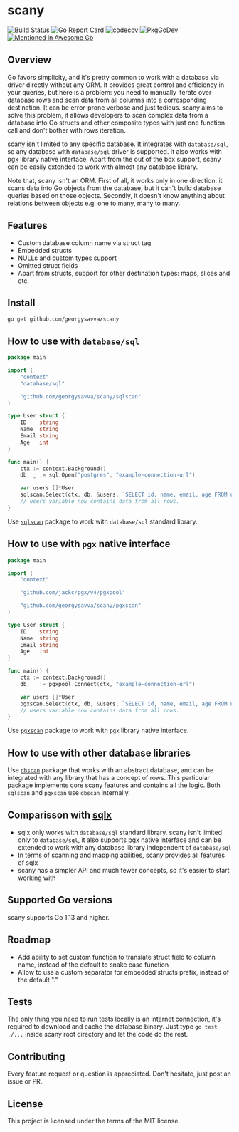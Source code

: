 # scany

[![Build Status](https://travis-ci.com/georgysavva/scany.svg?branch=master)](https://travis-ci.com/georgysavva/scany) 
[![Go Report Card](https://goreportcard.com/badge/github.com/georgysavva/scany)](https://goreportcard.com/report/github.com/georgysavva/scany)
[![codecov](https://codecov.io/gh/georgysavva/scany/branch/master/graph/badge.svg)](https://codecov.io/gh/georgysavva/scany)
[![PkgGoDev](https://pkg.go.dev/badge/github.com/georgysavva/scany)](https://pkg.go.dev/github.com/georgysavva/scany)
[![Mentioned in Awesome Go](https://awesome.re/mentioned-badge.svg)](https://github.com/avelino/awesome-go)  

## Overview

Go favors simplicity, and it's pretty common to work with a database via driver directly without any ORM.
It provides great control and efficiency in your queries, but here is a problem: 
you need to manually iterate over database rows and scan data from all columns into a corresponding destination.
It can be error-prone verbose and just tedious. 
scany aims to solve this problem, 
it allows developers to scan complex data from a database into Go structs and other composite types 
with just one function call and don't bother with rows iteration.

scany isn't limited to any specific database. It integrates with `database/sql`, 
so any database with `database/sql` driver is supported. 
It also works with [pgx](https://github.com/jackc/pgx) library native interface. 
Apart from the out of the box support, scany can be easily extended to work with almost any database library.

Note that, scany isn't an ORM. First of all, it works only in one direction: 
it scans data into Go objects from the database, but it can't build database queries based on those objects.
Secondly, it doesn't know anything about relations between objects e.g: one to many, many to many.

## Features

* Custom database column name via struct tag
* Embedded structs 
* NULLs and custom types support
* Omitted struct fields
* Apart from structs, support for other destination types: maps, slices and etc.

## Install

```
go get github.com/georgysavva/scany
```

## How to use with `database/sql`

```go
package main

import (
	"context"
	"database/sql"

	"github.com/georgysavva/scany/sqlscan"
)

type User struct {
	ID    string
	Name  string
	Email string
	Age   int
}

func main() {
	ctx := context.Background()
	db, _ := sql.Open("postgres", "example-connection-url")

	var users []*User
	sqlscan.Select(ctx, db, &users, `SELECT id, name, email, age FROM users`)
	// users variable now contains data from all rows.
}
```

Use [`sqlscan`](https://pkg.go.dev/github.com/georgysavva/scany/sqlscan) 
package to work with `database/sql` standard library. 


## How to use with `pgx` native interface

```go
package main

import (
	"context"

	"github.com/jackc/pgx/v4/pgxpool"

	"github.com/georgysavva/scany/pgxscan"
)

type User struct {
	ID    string
	Name  string
	Email string
	Age   int
}

func main() {
	ctx := context.Background()
	db, _ := pgxpool.Connect(ctx, "example-connection-url")

	var users []*User
	pgxscan.Select(ctx, db, &users, `SELECT id, name, email, age FROM users`)
	// users variable now contains data from all rows.
}
```

Use [`pgxscan`](https://pkg.go.dev/github.com/georgysavva/scany/pgxscan) 
package to work with `pgx` library native interface. 

## How to use with other database libraries

Use [`dbscan`](https://pkg.go.dev/github.com/georgysavva/scany/dbscan) package that works with an abstract database, 
and can be integrated with any library that has a concept of rows. 
This particular package implements core scany features and contains all the logic.
Both `sqlscan` and `pgxscan` use `dbscan` internally.

## Comparisson with [sqlx](https://github.com/jmoiron/sqlx)

* sqlx only works with `database/sql` standard library. scany isn't limited only to `database/sql`, it also supports [pgx](https://github.com/jackc/pgx) native interface and can be extended to work with any database library independent of `database/sql`
* In terms of scanning and mapping abilities, scany provides all [features](https://github.com/georgysavva/scany#features) of sqlx
* scany has a simpler API and much fewer concepts, so it's easier to start working with

## Supported Go versions 

scany supports Go 1.13 and higher.

## Roadmap   

* Add ability to set custom function to translate struct field to column name, 
instead of the default to snake case function 
* Allow to use a custom separator for embedded structs prefix, instead of the default "."

## Tests

The only thing you need to run tests locally is an internet connection, 
it's required to download and cache the database binary.
Just type `go test ./...` inside scany root directory and let the code do the rest. 

## Contributing 

Every feature request or question is appreciated. Don't hesitate, just post an issue or PR.

## License

This project is licensed under the terms of the MIT license.
